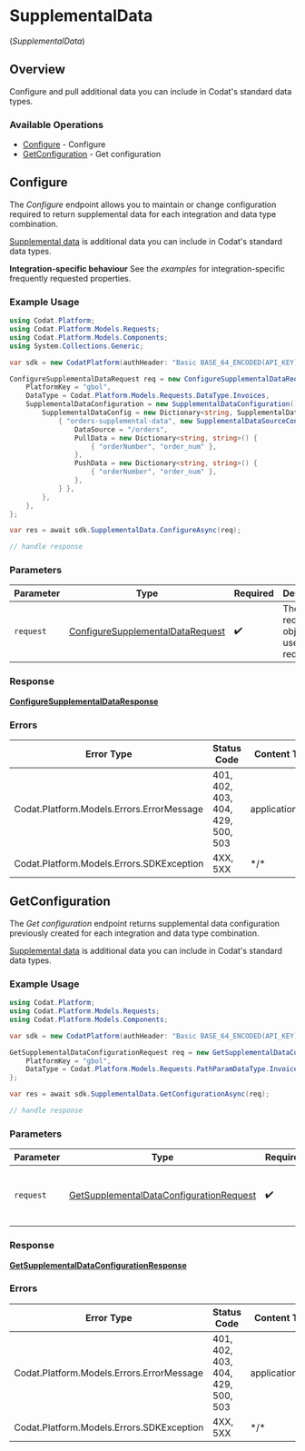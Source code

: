 # SupplementalData
(*SupplementalData*)

## Overview

Configure and pull additional data you can include in Codat's standard data types.

### Available Operations

* [Configure](#configure) - Configure
* [GetConfiguration](#getconfiguration) - Get configuration

## Configure

The *Configure* endpoint allows you to maintain or change configuration required to return supplemental data for each integration and data type combination.

[Supplemental data](https://docs.codat.io/using-the-api/supplemental-data/overview) is additional data you can include in Codat's standard data types.

**Integration-specific behaviour**
See the *examples* for integration-specific frequently requested properties.

### Example Usage

```csharp
using Codat.Platform;
using Codat.Platform.Models.Requests;
using Codat.Platform.Models.Components;
using System.Collections.Generic;

var sdk = new CodatPlatform(authHeader: "Basic BASE_64_ENCODED(API_KEY)");

ConfigureSupplementalDataRequest req = new ConfigureSupplementalDataRequest() {
    PlatformKey = "gbol",
    DataType = Codat.Platform.Models.Requests.DataType.Invoices,
    SupplementalDataConfiguration = new SupplementalDataConfiguration() {
        SupplementalDataConfig = new Dictionary<string, SupplementalDataSourceConfiguration>() {
            { "orders-supplemental-data", new SupplementalDataSourceConfiguration() {
                DataSource = "/orders",
                PullData = new Dictionary<string, string>() {
                    { "orderNumber", "order_num" },
                },
                PushData = new Dictionary<string, string>() {
                    { "orderNumber", "order_num" },
                },
            } },
        },
    },
};

var res = await sdk.SupplementalData.ConfigureAsync(req);

// handle response
```

### Parameters

| Parameter                                                                                     | Type                                                                                          | Required                                                                                      | Description                                                                                   |
| --------------------------------------------------------------------------------------------- | --------------------------------------------------------------------------------------------- | --------------------------------------------------------------------------------------------- | --------------------------------------------------------------------------------------------- |
| `request`                                                                                     | [ConfigureSupplementalDataRequest](../../Models/Requests/ConfigureSupplementalDataRequest.md) | :heavy_check_mark:                                                                            | The request object to use for the request.                                                    |

### Response

**[ConfigureSupplementalDataResponse](../../Models/Requests/ConfigureSupplementalDataResponse.md)**

### Errors

| Error Type                                | Status Code                               | Content Type                              |
| ----------------------------------------- | ----------------------------------------- | ----------------------------------------- |
| Codat.Platform.Models.Errors.ErrorMessage | 401, 402, 403, 404, 429, 500, 503         | application/json                          |
| Codat.Platform.Models.Errors.SDKException | 4XX, 5XX                                  | \*/\*                                     |

## GetConfiguration

The *Get configuration* endpoint returns supplemental data configuration previously created for each integration and data type combination.

[Supplemental data](https://docs.codat.io/using-the-api/supplemental-data/overview) is additional data you can include in Codat's standard data types.

### Example Usage

```csharp
using Codat.Platform;
using Codat.Platform.Models.Requests;
using Codat.Platform.Models.Components;

var sdk = new CodatPlatform(authHeader: "Basic BASE_64_ENCODED(API_KEY)");

GetSupplementalDataConfigurationRequest req = new GetSupplementalDataConfigurationRequest() {
    PlatformKey = "gbol",
    DataType = Codat.Platform.Models.Requests.PathParamDataType.Invoices,
};

var res = await sdk.SupplementalData.GetConfigurationAsync(req);

// handle response
```

### Parameters

| Parameter                                                                                                   | Type                                                                                                        | Required                                                                                                    | Description                                                                                                 |
| ----------------------------------------------------------------------------------------------------------- | ----------------------------------------------------------------------------------------------------------- | ----------------------------------------------------------------------------------------------------------- | ----------------------------------------------------------------------------------------------------------- |
| `request`                                                                                                   | [GetSupplementalDataConfigurationRequest](../../Models/Requests/GetSupplementalDataConfigurationRequest.md) | :heavy_check_mark:                                                                                          | The request object to use for the request.                                                                  |

### Response

**[GetSupplementalDataConfigurationResponse](../../Models/Requests/GetSupplementalDataConfigurationResponse.md)**

### Errors

| Error Type                                | Status Code                               | Content Type                              |
| ----------------------------------------- | ----------------------------------------- | ----------------------------------------- |
| Codat.Platform.Models.Errors.ErrorMessage | 401, 402, 403, 404, 429, 500, 503         | application/json                          |
| Codat.Platform.Models.Errors.SDKException | 4XX, 5XX                                  | \*/\*                                     |